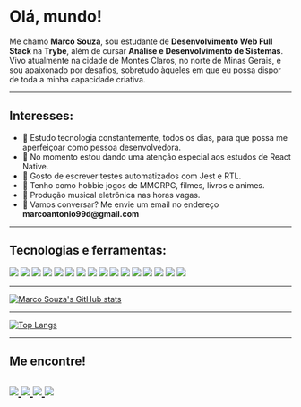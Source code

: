 <h1> Olá, mundo! </h1> 
<p> Me chamo <b> Marco Souza</b>, sou estudante de <b> Desenvolvimento Web Full Stack </b> na <b>Trybe</b>, além de cursar <b>Análise e Desenvolvimento de Sistemas</b>.
Vivo atualmente na cidade de Montes Claros, no norte de Minas Gerais, e sou apaixonado por desafios, sobretudo àqueles em que eu possa dispor de toda a minha capacidade criativa.</p>
<hr />
<h2>Interesses:</h2>
<ul>
  <li>🌱 Estudo tecnologia constantemente, todos os dias, para que possa me aperfeiçoar como pessoa desenvolvedora.</li>
  <li>📱 No momento estou dando uma atenção especial aos estudos de React Native.</li>
  <li>🔌 Gosto de escrever testes automatizados com Jest e RTL.</li>
  <li>👾 Tenho como hobbie jogos de MMORPG, filmes, livros e animes.</li>
  <li>🎹 Produção musical eletrônica nas horas vagas.</li>
  <li>💌 Vamos conversar? Me envie um email no endereço <b>marcoantonio99d@gmail.com</b></li>
</ul>
<hr />
<h2>Tecnologias e ferramentas:</h2>
<div>
  <img src="https://img.shields.io/badge/HTML5-E34F26?style=for-the-badge&logo=html5&logoColor=white"/>
  <img src="https://img.shields.io/badge/CSS3-1572B6?style=for-the-badge&logo=css3&logoColor=white"/>
  <img src="https://img.shields.io/badge/JavaScript-323330?style=for-the-badge&logo=javascript&logoColor=F7DF1E"/>
  <img src="https://img.shields.io/badge/Jest-C21325?style=for-the-badge&logo=jest&logoColor=white"/>
  <img src="https://img.shields.io/badge/React-20232A?style=for-the-badge&logo=react&logoColor=61DAFB"/>
  <img src="https://img.shields.io/badge/React_Router-CA4245?style=for-the-badge&logo=react-router&logoColor=white"/>
  <img src="https://img.shields.io/badge/Redux-593D88?style=for-the-badge&logo=redux&logoColor=white"/>
  <img src="https://img.shields.io/badge/Bootstrap-563D7C?style=for-the-badge&logo=bootstrap&logoColor=white"/>
  <img src="https://img.shields.io/badge/Docker-2CA5E0?style=for-the-badge&logo=docker&logoColor=white"/>
  <img src="https://img.shields.io/badge/MySQL-005C84?style=for-the-badge&logo=mysql&logoColor=white"/>
  <img src="https://img.shields.io/badge/Node.js-339933?style=for-the-badge&logo=nodedotjs&logoColor=white"/>
  <img src="https://img.shields.io/badge/Express.js-000000?style=for-the-badge&logo=express&logoColor=white"/>
  <img src="https://img.shields.io/badge/TypeScript-007ACC?style=for-the-badge&logo=typescript&logoColor=white"/>
  <img src="https://img.shields.io/badge/VSCode-0078D4?style=for-the-badge&logo=visual%20studio%20code&logoColor=white"/>
  <img src="https://img.shields.io/badge/Sequelize-52B0E7?style=for-the-badge&logo=Sequelize&logoColor=white"/>
  <img src="https://img.shields.io/badge/Ubuntu-E95420?style=for-the-badge&logo=ubuntu&logoColor=white"/>
</div>

<hr />

[![Marco Souza's GitHub stats](https://github-readme-stats.vercel.app/api?username=marcoantoniosz)](https://github.com/marcoantoniosz/github-readme-stats)

<hr />

[![Top Langs](https://github-readme-stats.vercel.app/api/top-langs/?username=marcoantoniosz)](https://github.com/marcoantoniosz/github-readme-stats)

<hr />

<h2>Me encontre!<h2/>
  <a href="https://contate.me/marcoantoniosz" target="_blank">
    <img src="https://img.shields.io/badge/WhatsApp-25D366?style=for-the-badge&logo=whatsapp&logoColor=white"/>
  <a>
    
  <a href="https://www.linkedin.com/in/marcoantoniosz/" target="_blank"> 
    <img src="https://img.shields.io/badge/LinkedIn-0077B5?style=for-the-badge&logo=linkedin&logoColor=white"/>
  <a/>
    
  <a href="https://marcoantoniosz.github.io/" target="_blank"> 
    <img src="https://img.shields.io/badge/GitHub-100000?style=for-the-badge&logo=github&logoColor=white"/>
  <a/>
    
  <a href="https://www.instagram.com/coding_tom/" target="_blank"> 
    <img src="https://img.shields.io/badge/Instagram-E4405F?style=for-the-badge&logo=instagram&logoColor=white"/>
  <a/>
  
